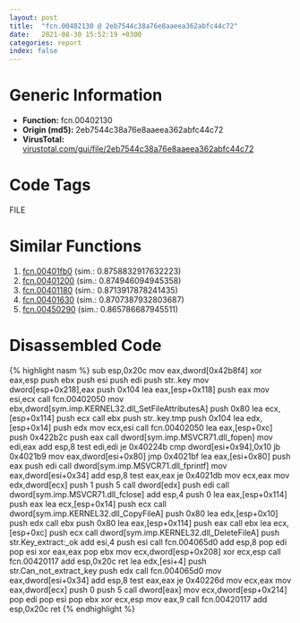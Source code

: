 ```yaml
---
layout: post
title:  "fcn.00402130 @ 2eb7544c38a76e8aaeea362abfc44c72"
date:   2021-08-30 15:52:19 +0300
categories: report
index: false
---
```


# Generic Information
- **Function:** fcn.00402130
- **Origin (md5):** 2eb7544c38a76e8aaeea362abfc44c72
- **VirusTotal:** [virustotal.com/gui/file/2eb7544c38a76e8aaeea362abfc44c72][virustotal_ref]

# Code Tags
<span class="tag" id="FILE">FILE</span>


# Similar Functions

1. [fcn.00401fb0][similar_1_ref] (sim.: 0.8758832917632223)
2. [fcn.00401200][similar_2_ref] (sim.: 0.874946094945358)
3. [fcn.00401180][similar_3_ref] (sim.: 0.8713917878241435)
4. [fcn.00401630][similar_4_ref] (sim.: 0.8707387932803687)
5. [fcn.00450290][similar_5_ref] (sim.: 0.865786687945511)


# Disassembled Code

{% highlight nasm %}
sub esp,0x20c
mov eax,dword[0x42b8f4]
xor eax,esp
push ebx
push esi
push edi
push str..key
mov dword[esp+0x218],eax
push 0x104
lea eax,[esp+0x118]
push eax
mov esi,ecx
call fcn.00402050
mov ebx,dword[sym.imp.KERNEL32.dll_SetFileAttributesA]
push 0x80
lea ecx,[esp+0x114]
push ecx
call ebx
push str..key.tmp
push 0x104
lea edx,[esp+0x14]
push edx
mov ecx,esi
call fcn.00402050
lea eax,[esp+0xc]
push 0x422b2c
push eax
call dword[sym.imp.MSVCR71.dll_fopen]
mov edi,eax
add esp,8
test edi,edi
je 0x40224b
cmp dword[esi+0x94],0x10
jb 0x4021b9
mov eax,dword[esi+0x80]
jmp 0x4021bf
lea eax,[esi+0x80]
push eax
push edi
call dword[sym.imp.MSVCR71.dll_fprintf]
mov eax,dword[esi+0x34]
add esp,8
test eax,eax
je 0x4021db
mov ecx,eax
mov edx,dword[ecx]
push 1
push 5
call dword[edx]
push edi
call dword[sym.imp.MSVCR71.dll_fclose]
add esp,4
push 0
lea eax,[esp+0x114]
push eax
lea ecx,[esp+0x14]
push ecx
call dword[sym.imp.KERNEL32.dll_CopyFileA]
push 0x80
lea edx,[esp+0x10]
push edx
call ebx
push 0x80
lea eax,[esp+0x114]
push eax
call ebx
lea ecx,[esp+0xc]
push ecx
call dword[sym.imp.KERNEL32.dll_DeleteFileA]
push str.Key_extract:_ok
add esi,4
push esi
call fcn.004065d0
add esp,8
pop edi
pop esi
xor eax,eax
pop ebx
mov ecx,dword[esp+0x208]
xor ecx,esp
call fcn.00420117
add esp,0x20c
ret 
lea edx,[esi+4]
push str.Can_not_extract_key
push edx
call fcn.004065d0
mov eax,dword[esi+0x34]
add esp,8
test eax,eax
je 0x40226d
mov ecx,eax
mov eax,dword[ecx]
push 0
push 5
call dword[eax]
mov ecx,dword[esp+0x214]
pop edi
pop esi
pop ebx
xor ecx,esp
mov eax,9
call fcn.00420117
add esp,0x20c
ret 
{% endhighlight %}


[similar_1_ref]: /report/fcn.00401fb0@fac4f0be03ac37bd8be7ef737cdcee10
[similar_2_ref]: /report/fcn.00401200@2eb7544c38a76e8aaeea362abfc44c72
[similar_3_ref]: /report/fcn.00401180@2d591d102f09b733d7d0e893e5642beb
[similar_4_ref]: /report/fcn.00401630@a2475448bf4050c1583e1970984a4d00
[similar_5_ref]: /report/fcn.00450290@ec199daf84c7d2c754bb8d013dd4880e
[virustotal_ref]: https://www.virustotal.com/gui/file/2eb7544c38a76e8aaeea362abfc44c72